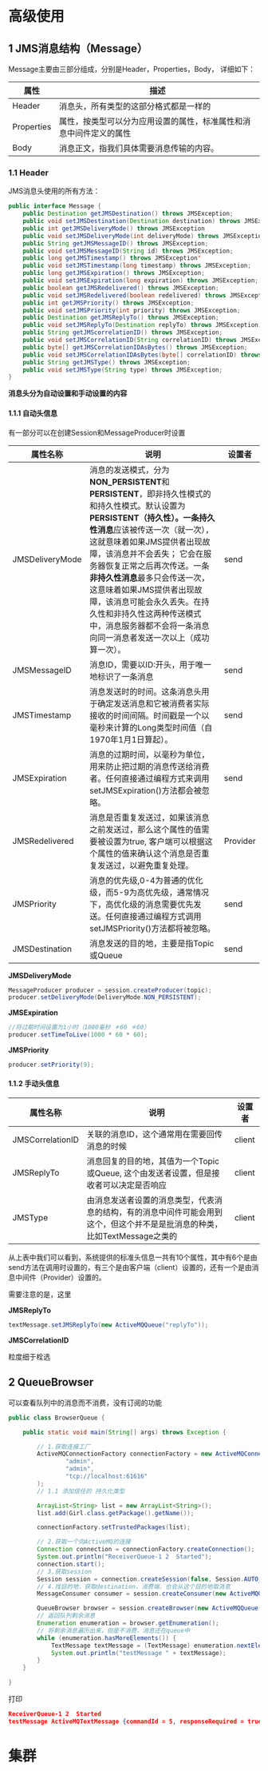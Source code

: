 # 高级使用

## 1 JMS消息结构（Message）

Message主要由三部分组成，分别是Header，Properties，Body， 详细如下：

| 属性       | 描述                                                         |
| ---------- | ------------------------------------------------------------ |
| Header     | 消息头，所有类型的这部分格式都是一样的                       |
| Properties | 属性，按类型可以分为应用设置的属性，标准属性和消息中间件定义的属性 |
| Body       | 消息正文，指我们具体需要消息传输的内容。                     |

### 1.1 Header

JMS消息头使用的所有方法：

```java
public interface Message {
    public Destination getJMSDestination() throws JMSException;
    public void setJMSDestination(Destination destination) throws JMSException;
    public int getJMSDeliveryMode() throws JMSException
    public void setJMSDeliveryMode(int deliveryMode) throws JMSException;
    public String getJMSMessageID() throws JMSException;
    public void setJMSMessageID(String id) throws JMSException;
    public long getJMSTimestamp() throws JMSException'
    public void setJMSTimestamp(long timestamp) throws JMSException;
    public long getJMSExpiration() throws JMSException;
    public void setJMSExpiration(long expiration) throws JMSException;
    public boolean getJMSRedelivered() throws JMSException;
    public void setJMSRedelivered(boolean redelivered) throws JMSException;
    public int getJMSPriority() throws JMSException;
    public void setJMSPriority(int priority) throws JMSException;
    public Destination getJMSReplyTo() throws JMSException;
    public void setJMSReplyTo(Destination replyTo) throws JMSException;
    public String getJMScorrelationID() throws JMSException;
    public void setJMSCorrelationID(String correlationID) throws JMSException;
    public byte[] getJMSCorrelationIDAsBytes() throws JMSException;
    public void setJMSCorrelationIDAsBytes(byte[] correlationID) throws JMSException;
    public String getJMSType() throws JMSException;
    public void setJMSType(String type) throws JMSException;
}
```

**消息头分为自动设置和手动设置的内容**

#### 1.1.1 自动头信息

有一部分可以在创建Session和MessageProducer时设置

| 属性名称        | 说明                                                         | 设置者   |
| --------------- | ------------------------------------------------------------ | -------- |
| JMSDeliveryMode | 消息的发送模式，分为**NON_PERSISTENT**和**PERSISTENT**，即非持久性模式的和持久性模式。默认设置为**PERSISTENT（持久性）。**一条**持久性消息**应该被传送一次（就一次），这就意味着如果JMS提供者出现故障，该消息并不会丢失； 它会在服务器恢复正常之后再次传送。一条**非持久性消息**最多只会传送一次，这意味着如果JMS提供者出现故障，该消息可能会永久丢失。在持久性和非持久性这两种传送模式中，消息服务器都不会将一条消息向同一消息者发送一次以上（成功算一次）。 | send     |
| JMSMessageID    | 消息ID，需要以ID:开头，用于唯一地标识了一条消息              | send     |
| JMSTimestamp    | 消息发送时的时间。这条消息头用于确定发送消息和它被消费者实际接收的时间间隔。时间戳是一个以毫秒来计算的Long类型时间值（自1970年1月1日算起）。 | send     |
| JMSExpiration   | 消息的过期时间，以毫秒为单位，用来防止把过期的消息传送给消费者。任何直接通过编程方式来调用setJMSExpiration()方法都会被忽略。 | send     |
| JMSRedelivered  | 消息是否重复发送过，如果该消息之前发送过，那么这个属性的值需要被设置为true, 客户端可以根据这个属性的值来确认这个消息是否重复发送过，以避免重复处理。 | Provider |
| JMSPriority     | 消息的优先级,0-4为普通的优化级，而5-9为高优先级，通常情况下，高优化级的消息需要优先发送。任何直接通过编程方式调用setJMSPriority()方法都将被忽略。 | send     |
| JMSDestination  | 消息发送的目的地，主要是指Topic或Queue                       | send     |



**JMSDeliveryMode**

```java
MessageProducer producer = session.createProducer(topic);
producer.setDeliveryMode(DeliveryMode.NON_PERSISTENT);
```

**JMSExpiration**

```java
//将过期时间设置为1小时（1000毫秒 ＊60 ＊60）
producer.setTimeToLive(1000 * 60 * 60);
```

**JMSPriority**

```java
producer.setPriority(9);
```

#### 1.1.2 手动头信息

| 属性名称         | 说明                                                         | 设置者 |
| ---------------- | ------------------------------------------------------------ | ------ |
| JMSCorrelationID | 关联的消息ID，这个通常用在需要回传消息的时候                 | client |
| JMSReplyTo       | 消息回复的目的地，其值为一个Topic或Queue, 这个由发送者设置，但是接收者可以决定是否响应 | client |
| JMSType          | 由消息发送者设置的消息类型，代表消息的结构，有的消息中间件可能会用到这个，但这个并不是是批消息的种类，比如TextMessage之类的 | client |

从上表中我们可以看到，系统提供的标准头信息一共有10个属性，其中有6个是由send方法在调用时设置的，有三个是由客户端（client）设置的，还有一个是由消息中间件（Provider）设置的。

需要注意的是，这里

**JMSReplyTo**

```java
textMessage.setJMSReplyTo(new ActiveMQQueue("replyTo"));
```

**JMSCorrelationID**

粒度细于栓选





## 2 QueueBrowser

可以查看队列中的消息而不消费，没有订阅的功能

```java
public class BrowserQueue {

    public static void main(String[] args) throws Exception {

        // 1.获取连接工厂
        ActiveMQConnectionFactory connectionFactory = new ActiveMQConnectionFactory(
                "admin",
                "admin",
                "tcp://localhost:61616"
        );
        // 1.1 添加信任的 持久化类型

        ArrayList<String> list = new ArrayList<String>();
        list.add(Girl.class.getPackage().getName());

        connectionFactory.setTrustedPackages(list);

        // 2.获取一个向ActiveMQ的连接
        Connection connection = connectionFactory.createConnection();
        System.out.println("ReceiverQueue-1 2  Started");
        connection.start();
        // 3.获取session
        Session session = connection.createSession(false, Session.AUTO_ACKNOWLEDGE);
        // 4.找目的地，获取destination，消费端，也会从这个目的地取消息
        MessageConsumer consumer = session.createConsumer(new ActiveMQQueue("xxoo"));

        QueueBrowser browser = session.createBrowser(new ActiveMQQueue("xxoo"));
        // 返回队列剩余消息
        Enumeration enumeration = browser.getEnumeration();
        // 将剩余消息遍历出来，但是不消费，消息还在queue中
        while (enumeration.hasMoreElements()) {
            TextMessage textMessage = (TextMessage) enumeration.nextElement();
            System.out.println("testMessage " + textMessage);
        }
    }
    
}
```

打印

```json
ReceiverQueue-1 2  Started
testMessage ActiveMQTextMessage {commandId = 5, responseRequired = true, messageId = ID:M7099E11-64600-1604908716275-1:1:1:1:1, originalDestination = null, originalTransactionId = null, producerId = ID:M7099E11-64600-1604908716275-1:1:1:1, destination = queue://xxoo, transactionId = null, expiration = 0, timestamp = 1604908716662, arrival = 0, brokerInTime = 1604908716663, brokerOutTime = 1604908761807, correlationId = null, replyTo = null, persistent = true, type = null, priority = 4, groupID = null, groupSequence = 0, targetConsumerId = null, compressed = false, userID = null, content = org.apache.activemq.util.ByteSequence@2ef9b8bc, marshalledProperties = null, dataStructure = null, redeliveryCounter = 0, size = 0, properties = null, readOnlyProperties = true, readOnlyBody = true, droppable = false, jmsXGroupFirstForConsumer = false, text = Message from ServerA xxx}
```



# 集群
